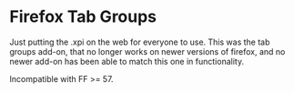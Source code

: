 # Firefox Tab Groups
Just putting the .xpi on the web for everyone to use. This was the tab groups add-on, that no longer works on newer versions of firefox, and no newer add-on has been able to match this one in functionality.

Incompatible with FF >= 57.
